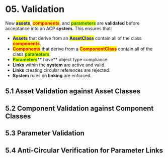 # 05. Validation

New <mark style="color:blue;">**assets**</mark>, <mark style="color:red;">**components**</mark>, and <mark style="color:green;">**parameters**</mark> are **validated** before acceptance into an ACP **system.** This ensures that:

* <mark style="color:blue;">**Assets**</mark> that derive from an <mark style="color:blue;">**AssetClass**</mark> contain all of the class <mark style="color:red;">**components**</mark>.
* <mark style="color:red;">**Components**</mark> that derive from a <mark style="color:red;">**ComponentClass**</mark> contain all of the class <mark style="color:green;">**parameters**</mark>.
* <mark style="color:green;">**Parameters**</mark>** have** object type compliance.
* **Links** within the **system** are active and valid.
* **Links** creating circular references are rejected.&#x20;
* **System** rules on **linking** are enforced.

## &#x20;  5.1 Asset Validation against Asset Classes&#x20;

## &#x20;  5.2 Component Validation against Component Classes&#x20;

## &#x20;  5.3 Parameter Validation&#x20;

## &#x20;  5.4 Anti-Circular Verification for Parameter Links

